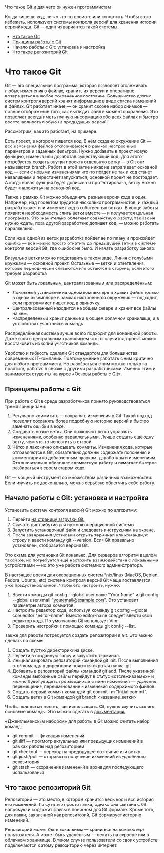  Что такое Git и для чего он нужен программистам

Когда пишешь код, легко что-то сломать или испортить. Чтобы этого избежать, используют системы контроля версий для хранения истории версий кода. Git ― один из вариантов такой системы.

 * [Что такое Git](https://practicum.yandex.ru/blog/chto-takoe-git-i-dlya-chego-nuzhen/#chto-takoe)
 * [Принципы работы с Git](https://practicum.yandex.ru/blog/chto-takoe-git-i-dlya-chego-nuzhen/#principy-raboty)
 * [Начало работы с Git: установка и настройка](https://practicum.yandex.ru/blog/chto-takoe-git-i-dlya-chego-nuzhen/#ustanovka-i-nastroyka)
 * [Что такое репозиторий Git](https://practicum.yandex.ru/blog/chto-takoe-git-i-dlya-chego-nuzhen/#chto-takoe-repozitoriy)

# Что такое Git

Git — это специальная программа, которая позволяет отслеживать любые изменения в файлах, хранить их версии и оперативно возвращаться в любое сохранённое состояние.
Большинство других систем контроля версий хранят информацию в виде списка изменений в файлах. Git работает иначе — он хранит скорее набор снимков — полное отображение того, как выглядит файл в момент сохранения. Это позволяет всегда иметь полную информацию обо всех файлах и быстро восстанавливать любую из предыдущих версий.

Рассмотрим, как это работает, на примере.

Есть проект, в котором пишется код. В нём создано окружение Git ― все изменения файлов отслеживаются в рамках настроенных параметров и заданных фильтров. Нужно добавить в проект новую функцию, изменив или доработав существующий код. Для этого потребуется создать внутри проекта отдельную ветку — в Git они называются branch. Работа в этой ветке никак не затрагивает основной код — если с новыми изменениями что-то пойдёт не так и код станет невалидным и перестанет запускаться, основной проект не пострадает. А когда новая функция будет дописана и протестирована, ветку можно будет «наложить» на основной код.

Также в рамках Git можно объединять разные версии кода в один. Например, над проектом трудится несколько программистов, и каждый разрабатывает или изменяет код в собственных ветках. В конце работы появится необходимость слить ветки вместе — и получается цельная программа. Это значительно облегчает совместную работу, так как не нужно ждать, пока другой разработчик допишет код, — можно работать параллельно.

Если же в одной из веток разработка пойдёт не по плану и произойдёт ошибка — всё можно просто откатить до предыдущей ветки в системе контроля версий Git, где ошибок не было. И начать разработку заново.



Визуально ветки можно представить в таком виде. Линия с голубыми кружками — основной проект. Остальные — ветки и ответвления, которые периодически сливаются или остаются в стороне, если этого требует разработка

Git может быть локальным, централизованным или распределённым:

* Локальный установлен на одном компьютере и хранит файлы только в одном экземпляре в рамках настроенного окружения — подходит, если программист пишет код в одиночку.
* Централизованный находится на общем севере и хранит все файлы на нем.
* Распределённый хранит данные и в общем облачном хранилище, и в устройствах участников команды.

Распределённая система лучше всего подходит для командной работы. Даже если с центральным хранилищем что-то случится, проект можно восстановить из копий участников команды.

Удобство и гибкость сделали Git стандартом для большинства современных IT-компаний. Поэтому умение работать с ним критично для любого программиста. Но разобраться с ним можно только на практике, работая в связке с другими разработчиками. Именно этим и занимаются студенты на курсе «Основы работы с Git».

## Принципы работы с Git

При работе с Git в среде разработчиков принято руководствоваться тремя принципами:

1. Регулярно коммитить ― сохранять изменения в Git. Такой подход позволит сохранять более подробную историю версий и быстро замечать ошибки в коде.
2. Создавать новые ветки. Они позволяют легко управлять изменениями, особенно параллельными. Лучше создать ещё одну ветку, чем что-то испортить в старой.
3. Чётко и лаконично описывать коммиты. Изменения кода, которые отправляются в Git, обязательно должны содержать пояснения и комментарии по добавленным правкам, доработкам и изменениям. Это значительно облегчает совместную работу и помогает быстрее разбираться в своем старом коде.

Git — мощный инструмент со множеством различных возможностей. Если изучить их досконально, можно серьёзно облегчить себе работу.

## Начало работы с Git: установка и настройка

Установить систему контроля версий Git можно по алгоритму:

1.	Перейти [на страницу загрузки Git.](https://git-scm.com/downloads)
2.	Скачать дистрибутив для нужной операционной системы.
3.	Запустить установочный файл и следовать инструкциям на экране.
4.	После завершения установки открыть терминал или командную строку и ввести команду git --version. Если Git правильно установлен, отобразится версия Git.

Это схема для установки Git локально. Для серверов алгоритм в целом такой же, но потребуется ещё настроить взаимодействие с локальными устройствами — но это уже работа системного администратора.

В настоящее время для операционных систем *nix/linux (MacOS, Debian, Fedora, Ubuntu, etc) система контроля версий Git чаще поставляется уже предустановленной.
Чтобы его настроить, нужно:

1.	Ввести команды  git config --global user.name "Your Name" и git config --global user.email "youremail@example.com". Это установит параметры автора коммитов.
2.	Настроить редактор кода, используя команду git config --global core.editor "editor-name". Вместо editor-name следует ввести свой редактор кода. По умолчанию Git использует Vim.
3.	Проверить настройки с помощью команды git config --list.

Также для работы потребуется создать репозиторий в Git. Это можно сделать по схеме:

1.	Создать пустую директорию на диске.
2.	Перейти в созданную папку и запустить терминал.
3.	Инициализировать репозиторий командой git init. После выполнения этой команды в директории появится скрытая папка .git
4.	Добавить в репозиторий файлы командой git add. После указанной команды выбранные файлы перейдут в статус «отслеживаемых» и можно будет увидеть производимые с ними изменения ― удаление, перемещение, переименование и изменения содержимого файлов.
5.	Создать первый коммит командой git commit -m "Initial commit".
6.	Создать ветку в Git командой git branch <название_ветки>

Чтобы полностью понять, как использовать Git, нужно изучить все его основные команды. Это можно сделать в [документации.](https://git-scm.com/book/ru/v2)

«Джентльменским набором» для работы в Git можно считать набор команд:

* git commit — фиксация изменений
* git diff — просмотр актуальных или предыдущих изменений в рамках работы над репозиторием
* git checkout — переход на предыдущее состояние или ветку
* git push/pull — отправка и получение изменений из удалённого репозитория
* git stash — сохранение изменений в архив для последующего использования

## Что такое репозиторий Git

Репозиторий — это место, в котором хранится весь код и вся история его изменений. По сути это просто папка, однако она связана с Git напрямую и содержит файлы в понятном для Git формате. Кроме того, для папки, заявленной как репозиторий, Git формирует историю изменений.

Репозиторий может быть локальным ― храниться на компьютере пользователя. А может быть удалённым — лежать на сервере или в облачном хранилище. В таком случае пользователи со своих устройств подключаются к этому репозиторию через интернет.